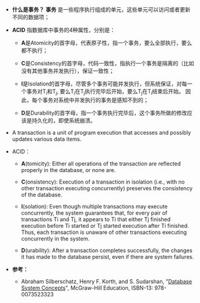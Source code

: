  * **什么是事务？** **事务** 是一些程序执行组成的单元，这些单元可以访问或者更新不同的数据项；

* **ACID** 指数据库中事务的4种属性，分别是：
 
  - **A**是Atomicity的首字母，代表原子性，指一个事务，要么全部执行，要么都不执行；

  - **C**是Consistency的首字母，代码一致性，指执行一个事务是隔离的（比如没有其他事务并发执行），保证一致性；

  - **I**是Isolation的首字母，尽管多个事务可能并发执行，但系统保证，对每一个事务对T<sub>i</sub>和T<sub>j</sub>, 要么T<sub>i</sub>在T<sub>j</sub>执行完毕后开始，要么T<sub>j</sub>在T<sub>i</sub>结束后开始。 因此，每个事务对系统中并发执行的事务是感知不到的；

  - **D**是Durability的首字母，指一个事务执行完毕后，这个事务所做的修改应该是持久化的，即使系统崩溃。

* A transaction is a unit of program execution that accesses and possibly updates various data items.

* ACID：

  - **A**(tomicity): Either all operations of the transaction are reflected properly in the database, or none are.

  - **C**(onsistency): Execution of a transaction in isolation (i.e., with no other transaction executing concurrently) preserves the consistency of the database.

  - **I**(solation): Even though multiple transactions may execute concurrently, the system guarantees that, for every pair of transactions Ti and Tj, it appears to Ti that either Tj finished execution before Ti started or Tj started execution after Ti finished. Thus, each transaction is unaware of other transactions executing concurrently in the system.

  - **D**(urability): After a transaction completes successfully, the changes it has made to the database persist, even if there are system failures.


* **参考：**

  - Abraham Silberschatz, Henry F. Korth, and S. Sudarshan, "[Database System Concepts](https://www.amazon.com/dp/0073523321)", McGraw-Hill Education, ISBN-13: 978-0073523323
